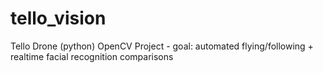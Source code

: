 # tello_vision
Tello Drone (python) OpenCV Project - goal: automated flying/following + realtime facial recognition comparisons
